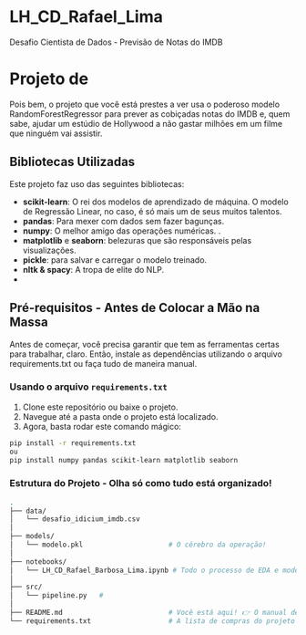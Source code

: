 # LH_CD_Rafael_Lima
Desafio Cientista de Dados - Previsão de Notas do IMDB

# Projeto de 

Pois bem, o projeto que você está prestes a ver usa o poderoso modelo RandomForestRegressor para prever as cobiçadas notas do IMDB e, quem sabe, ajudar um estúdio de Hollywood a não gastar milhões em um filme que ninguém vai assistir.

## Bibliotecas Utilizadas

Este projeto faz uso das seguintes bibliotecas:

- **scikit-learn**: O rei dos modelos de aprendizado de máquina. O modelo de Regressão Linear, no caso, é só mais um de seus muitos talentos.
- **pandas**: Para mexer com dados sem fazer bagunças.
- **numpy**: O melhor amigo das operações numéricas. .
- **matplotlib** e **seaborn**: belezuras que são responsáveis pelas visualizações.
- **pickle**: para salvar e carregar o modelo treinado.
- **nltk & spacy**: A tropa de elite do NLP.
- 
## Pré-requisitos - Antes de Colocar a Mão na Massa

Antes de começar, você precisa garantir que tem as ferramentas certas para trabalhar, claro.  Então, instale as dependências utilizando o arquivo requirements.txt ou faça tudo de maneira manual. 

### Usando o arquivo `requirements.txt`

1. Clone este repositório ou baixe o projeto.
2. Navegue até a pasta onde o projeto está localizado.
3. Agora, basta rodar este comando mágico:
   
```bash
pip install -r requirements.txt
ou 
pip install numpy pandas scikit-learn matplotlib seaborn
```
### Estrutura do Projeto - Olha só como tudo está organizado!

```bash
.
├── data/
│   └── desafio_idicium_imdb.csv 
│
├── models/
│   └── modelo.pkl                     # O cérebro da operação!
│
├── notebooks/
│   └── LH_CD_Rafael_Barbosa_Lima.ipynb # Todo o processo de EDA e modelagem.
│
├── src/
│   └── pipeline.py   #
│
├── README.md                          # Você está aqui! 👉 O manual de instruções.
└── requirements.txt                   # A lista de compras do projeto para o pip não reclamar.
```
